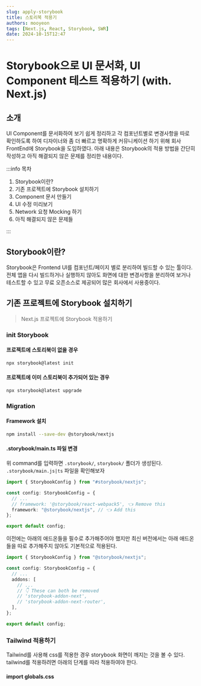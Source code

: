 ```yaml
---
slug: apply-storybook
title: 스토리북 적용기
authors: mooyeon
tags: [Next.js, React, Storybook, SWR]
date: 2024-10-15T12:47
---
```


# Storybook으로 UI 문서화, UI Component 테스트 적용하기 (with. Next.js)

## 소개

UI Component를 문서화하여 보기 쉽게 정리하고 각 컴포넌트별로 변경사항을 따로 확인하도록 하여 디자이너와 좀 더 빠르고 명확하게 커뮤니케이션 하기 위해 회사 FrontEnd에 Storybook을 도입하였다. 아래 내용은 Storybook의 적용 방법을 간단히 작성하고 아직 해결되지 않은 문제를 정리한 내용이다.

:::info 목차

1. Storybook이란?
2. 기존 프로젝트에 Storybook 설치하기
3. Component 문서 만들기
4. UI 수정 미리보기
5. Network 요청 Mocking 하기
6. 아직 해결되지 않은 문제들

:::

<!--truncate-->

## Storybook이란?

Storybook은 Frontend UI를 컴포넌트/페이지 별로 분리하여 빌드할 수 있는 툴이다. 전체 앱을 다시 빌드하거나 실행하지 않아도 화면에 대한 변경사항을 분리하여 보거나 테스트할 수 있고 무료 오픈소스로 제공되어 많은 회사에서 사용중이다.

## 기존 프로젝트에 Storybook 설치하기

> Next.js 프로젝트에 Storybook 적용하기

### init Storybook

#### 프로젝트에 스토리북이 없을 경우

```bash
npx storybook@latest init
```

#### 프로젝트에 이미 스토리북이 추가되어 있는 경우

```bash
npx storybook@latest upgrade
```

### Migration

#### Framework 설치

```bash
npm install --save-dev @storybook/nextjs
```

#### .storybook/main.ts 파일 변경

위 command를 입력하면 `.storybook/`, `storybook/` 폴더가 생성된다. `.storybook/main.js|ts` 파일을 확인해보자

```ts
import { StorybookConfig } from "#storybook/nextjs";

const config: StorybookConfig = {
  // ...
  // framework: '@storybook/react-webpack5', 👈 Remove this
  framework: "@storybook/nextjs", // 👈 Add this
};

export default config;
```

이전에는 아래의 애드온들을 필수로 추가해주어야 했지만 최신 버전에서는 아래 애드온들을 따로 추가해주지 않아도 기본적으로 적용된다.

```ts
import { StorybookConfig } from "@storybook/nextjs";

const config: StorybookConfig = {
  // ...
  addons: [
    // ...
    // 👇 These can both be removed
    // 'storybook-addon-next',
    // 'storybook-addon-next-router',
  ],
};

export default config;
```

### Tailwind 적용하기

Tailwind를 사용해 css를 적용한 경우 storybook 화면이 깨지는 것을 볼 수 있다. tailwind를 적용하려면 아래의 단계를 따라 적용하여야 한다.

#### import globals.css
